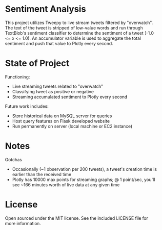 # Sentiment Analysis

This project utilizes Tweepy to live stream tweets filtered by "overwatch".  The text of the tweet is stripped of low-value words and run through TextBlob's sentiment classifier to determine the sentiment of a tweet (-1.0 <= x <= 1.0).  An accumulator variable is used to aggregate the total sentiment and push that value to Plotly every second.

# State of Project

Functioning:
  * Live streaming tweets related to "overwatch"
  * Classifying tweet as positive or negative
  * Streaming accumulated sentiment to Plotly every second

 Future work includes:
  * Store historical data on MySQL server for queries
  * Host query features on Flask developed website
  * Run permanently on server (local machine or EC2 instance)

# Notes

Gotchas
  * Occasionally (~1 observation per 200 tweets), a tweet's creation time is earlier than the received time
  * Plotly has 10000 max points for streaming graphs; @ 1 point/sec, you'll see ~166 minutes worth of live data at any given time

# License

Open sourced under the MIT license. See the included LICENSE file for more information.
